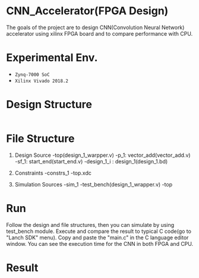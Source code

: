 # CNN_Accelerator(FPGA Design)

The goals of the project are to design CNN(Convolution Neural Network) accelerator using xilinx FPGA board and to compare performance with CPU.

# Experimental Env.
* ```Zynq-7000 SoC``` <br>
* ```Xilinx Vivado 2018.2```

# Design Structure

<img>

# File Structure

1. Design Source
    -top(design_1_warpper.v)
        -p_1: vector_add(vector_add.v)
        -sf_1: start_end(start_end.v)
        -design_1_i : design_1(design_1.bd)
    
2. Constraints
    -constrs_1
        -top.xdc
   
3. Simulation Sources
    -sim_1
        -test_bench(design_1_wrapper.v)
        -top

# Run
       
 Follow the design and file structures, then you can simulate by using test_bench module. Execute and compare the result to typical C code(go to "Lanch SDK" menu). Copy and paste the "main.c" in the C language editor window. You can see the execution time for the CNN in both FPGA and CPU.

# Result
<img>
